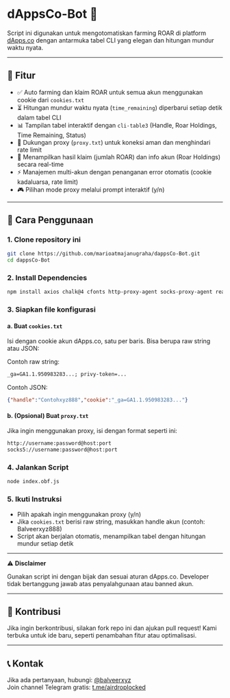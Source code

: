 # dAppsCo-Bot 🦁

Script ini digunakan untuk mengotomatiskan farming ROAR di platform [dApps.co](https://dapps.co) dengan antarmuka tabel CLI yang elegan dan hitungan mundur waktu nyata.

---

## 📌 Fitur

- ✅ Auto farming dan klaim ROAR untuk semua akun menggunakan cookie dari `cookies.txt`
- ⏳ Hitungan mundur waktu nyata (`time_remaining`) diperbarui setiap detik dalam tabel CLI
- 📊 Tampilan tabel interaktif dengan `cli-table3` (Handle, Roar Holdings, Time Remaining, Status)
- 🔌 Dukungan proxy (`proxy.txt`) untuk koneksi aman dan menghindari rate limit
- 🎁 Menampilkan hasil klaim (jumlah ROAR) dan info akun (Roar Holdings) secara real-time
- ⚡ Manajemen multi-akun dengan penanganan error otomatis (cookie kadaluarsa, rate limit)
- 🎮 Pilihan mode proxy melalui prompt interaktif (y/n)

---

## 🚀 Cara Penggunaan

### 1. Clone repository ini

```sh
git clone https://github.com/marioatmajanugraha/dappsCo-Bot.git
cd dappsCo-Bot
```

### 2. Install Dependencies

```sh
npm install axios chalk@4 cfonts http-proxy-agent socks-proxy-agent readline-sync cli-table3
```

### 3. Siapkan file konfigurasi

#### a. Buat `cookies.txt`

Isi dengan cookie akun dApps.co, satu per baris. Bisa berupa raw string atau JSON:

Contoh raw string:

```txt
_ga=GA1.1.950983283...; privy-token=...
```

Contoh JSON:

```json
{"handle":"Contohxyz888","cookie":"_ga=GA1.1.950983283..."}
```

#### b. (Opsional) Buat `proxy.txt`

Jika ingin menggunakan proxy, isi dengan format seperti ini:

```txt
http://username:password@host:port
socks5://username:password@host:port
```

### 4. Jalankan Script

```sh
node index.obf.js
```

### 5. Ikuti Instruksi

- Pilih apakah ingin menggunakan proxy (y/n)
- Jika `cookies.txt` berisi raw string, masukkan handle akun (contoh: Balveerxyz888)
- Script akan berjalan otomatis, menampilkan tabel dengan hitungan mundur setiap detik

---

⚠️ **Disclaimer**

Gunakan script ini dengan bijak dan sesuai aturan dApps.co. Developer tidak bertanggung jawab atas penyalahgunaan atau banned akun.

---

## 🤝 Kontribusi

Jika ingin berkontribusi, silakan fork repo ini dan ajukan pull request! Kami terbuka untuk ide baru, seperti penambahan fitur atau optimalisasi.

---

## 📞 Kontak

Jika ada pertanyaan, hubungi: [@balveerxyz](https://t.me/balveerxyz)  
Join channel Telegram gratis: [t.me/airdroplocked](https://t.me/airdroplocked)

